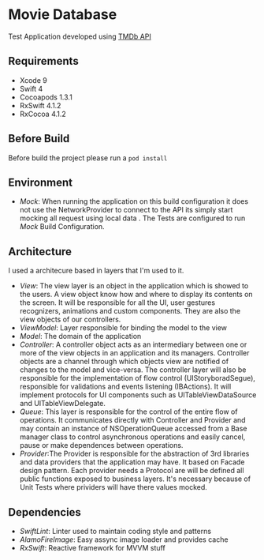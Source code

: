# Movie Database

Test Application developed using [TMDb API](https://developers.themoviedb.org)

## Requirements

 - Xcode 9
 - Swift 4
 - Cocoapods 1.3.1
 - RxSwift 4.1.2
 - RxCocoa 4.1.2

## Before Build

Before build the project please run a `pod install`

## Environment

 - *Mock*: When running the application on this build configuration it does not use the NetworkProvider to connect to the API its simply start mocking all request using local data
 .
The Tests are configured to run *Mock* Build Configuration. 

## Architecture

I used a architecure based in layers that I'm used to it.

 - *View*: The view layer is an object in the application which is showed to the users. A view object know how and where to display its contents on the screen. It will be responsible for all the UI, user gestures recognizers, animations and custom components. They are also the view objects of our controllers.
 - *ViewModel*: Layer responsible for binding the model to the view
 - *Model*: The domain of the application
 - *Controller*: A controller object acts as an intermediary between one or more of the view objects in an application and its managers. Controller objects are a channel through which objects view are notified of changes to the model and vice-versa. The controller layer will also be responsible for the implementation of flow control (UIStoryboradSegue), responsible for validations and events listening (IBActions). It will implement protocols for UI components such as UITableViewDataSource and UITableViewDelegate.
 - *Queue*: This layer is responsible for the control of the entire flow of operations. It communicates directly with Controller and Provider and may contain an instance of NSOperationQueue accessed from a Base manager class to control asynchronous operations and easily cancel, pause or make dependences between operations.
 - *Provider*:The Provider is responsible for the abstraction of 3rd libraries and data providers that the application may have. It based on Facade design pattern. Each provider needs a Protocol are will be defined all public functions exposed to business layers. It's necessary because of Unit Tests where prividers will have there values mocked.

## Dependencies

 - *SwiftLint*: Linter used to maintain coding style and patterns
 - *AlamoFireImage*: Easy assync image loader and provides cache 
 - *RxSwift*: Reactive framework for MVVM stuff